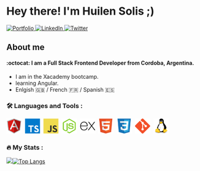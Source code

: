 # Hey there! I'm Huilen Solis ;)

<div id="badges">
  <a href="https://huilensolis.github.io/">
    <img src="https://img.shields.io/badge/-Portfolio-blueviolet?logoColor=white&style=for-the-badge" alt="Portfolio"
  </a>
  <a href="https://www.linkedin.com/in/huilensolis/">
    <img src="https://img.shields.io/badge/LinkedIn-blue?style=for-the-badge&logo=linkedin&logoColor=white" alt="LinkedIn"/>
  </a>
  <a href="https://twitter.com/SolisHuilen">
    <img src="https://img.shields.io/badge/Twitter-blue?style=for-the-badge&logo=twitter&logoColor=white" alt="Twitter"/>
  </a>
</div>  
  
  
## About me
  #### :octocat: I am a Full Stack Frontend Developer from Cordoba, Argentina.
  - I am in the Xacademy bootcamp.
  - learning Angular.
  - Enlgish 🇬🇧 / French 🇫🇷 /  Spanish 🇪🇸
  ### :hammer_and_wrench: Languages and Tools :
  <div>
    <img src="https://raw.githubusercontent.com/devicons/devicon/1119b9f84c0290e0f0b38982099a2bd027a48bf1/icons/angularjs/angularjs-original.svg" title="Angular"  alt="Angular" width="40" height="40"/>&nbsp;
<img src="https://raw.githubusercontent.com/devicons/devicon/1119b9f84c0290e0f0b38982099a2bd027a48bf1/icons/typescript/typescript-original.svg" title="TypeScript" alt="TypeScript" width="40" height="40"/>&nbsp;
<img src="https://github.com/devicons/devicon/blob/master/icons/javascript/javascript-original.svg" title="JavaScript" alt="JavaScript" width="40" height="40"/>&nbsp;
<img src="https://github.com/devicons/devicon/blob/master/icons/nodejs/nodejs-original.svg" title="Node js" alt="Node js" width="40" height="40"/>&nbsp;
<img src="https://raw.githubusercontent.com/devicons/devicon/1119b9f84c0290e0f0b38982099a2bd027a48bf1/icons/express/express-original.svg" title="Express"  alt="Express" width="40" height="40"/>&nbsp;
    <img src="https://github.com/devicons/devicon/blob/master/icons/html5/html5-original.svg" title="HTML5" alt="HTML" width="40" height="40"/>&nbsp;
    <img src="https://github.com/devicons/devicon/blob/master/icons/css3/css3-original.svg"  title="CSS3" alt="CSS" width="40" height="40"/>&nbsp;
    <img src="https://github.com/devicons/devicon/blob/master/icons/git/git-original.svg" title="Git"  alt="Git" width="40" height="40"/>&nbsp;
    <img src="https://github.com/devicons/devicon/blob/master/icons/linux/linux-original.svg" title="Linux"  alt="Linux" width="40" height="40"/>&nbsp;
  </div>
  
 
### :fire: My Stats :
![](https://github-readme-streak-stats.herokuapp.com/?user=Huilensolis&theme=dark&background=000000)[![Top Langs](https://github-readme-stats.vercel.app/api/top-langs/?username=huilensolis&layout=donut&theme=dark&background=000000)](https://github.com/anuraghazra/github-readme-stats)
  
  
<!-- ### <img src="https://media.giphy.com/media/VgCDAzcKvsR6OM0uWg/giphy.gif" width="50"> A little more about me...   -->
<!-- ```javascript
const huilen = {
  code: [Javascript, HTML, CSS],
  tools: [Git, Github],
  area: 'Frontend'
}
``` -->



